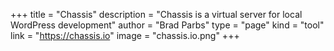 +++
title = "Chassis"
description = "Chassis is a virtual server for local WordPress development"
author = "Brad Parbs"
type = "page"
kind = "tool"
link = "https://chassis.io"
image = "chassis.io.png"
+++

